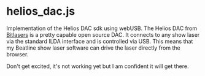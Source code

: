 # helios_dac.js
Implementation of the Helios DAC sdk using webUSB.
The Helios DAC from [Bitlasers](https://bitlasers.com/helios-laser-dac/) is a pretty capable open source DAC. It connects to any show laser via the standard ILDA interface and is controlled via USB.
This means that my Beatline show laser software can drive the laser directly from the browser.

Don't get excited, it's not working yet but I am confident it will get there.
